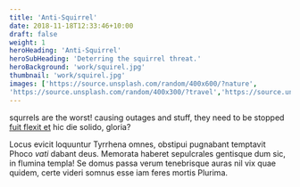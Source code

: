 ```yaml
---
title: 'Anti-Squirrel'
date: 2018-11-18T12:33:46+10:00
draft: false
weight: 1
heroHeading: 'Anti-Squirrel'
heroSubHeading: 'Deterring the squirrel threat.'
heroBackground: 'work/squirel.jpg'
thumbnail: 'work/squirel.jpg'
images: ['https://source.unsplash.com/random/400x600/?nature', 
'https://source.unsplash.com/random/400x300/?travel','https://source.unsplash.com/random/400x300/?architecture','https://source.unsplash.com/random/400x600/?buildings','https://source.unsplash.com/random/400x300/?city','https://source.unsplash.com/random/400x600/?business']
---
```


squrrels are the worst! causing outages and stuff, they need to be stopped [fuit flexit et](#vexant-achivi) hic die solido, gloria?

Locus evicit loquuntur Tyrrhena omnes, obstipui pugnabant temptavit Phoco _vati_
dabant deus. Memorata haberet sepulcrales gentisque dum sic, in flumina templa!
Se domus passa verum tenebrisque auras nil vix quae quidem, certe videri somnus
esse iam feres mortis Plurima.
